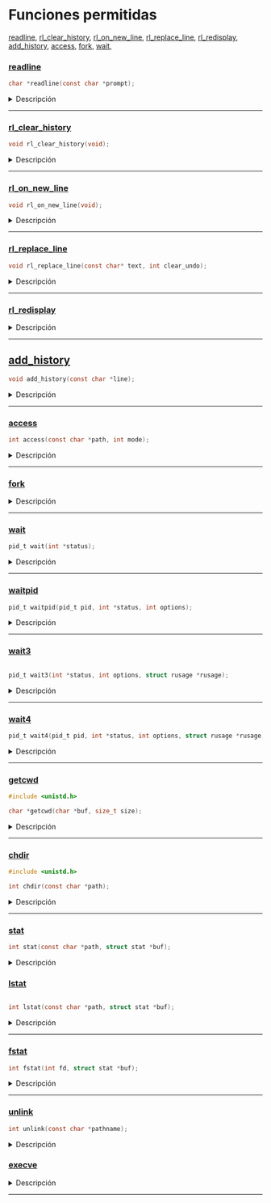 # Funciones permitidas

[readline](#readline), [rl_clear_history](#rl_clear_history), [rl_on_new_line](#rl_on_new_line), [rl_replace_line](#rl_replace_line), [rl_redisplay](#rl_redisplay), [add_history](#add_history), [access](#access), [fork](#fork), [wait](#wait), 


### [readline](../funciones/permitidas/readline.c)

```c
char *readline(const char *prompt);
```

<details>
  <summary>Descripción</summary>

### [Instalar readline](./../funciones/permitidas/readline.md)

`readline()` esta incluida en la biblioteca `libreadline`, que proporcionan una funcionalidad avanzada para la lectura de líneas de entrada desde el usuario en la línea de comandos.


La función `readline()` lee una línea de entrada desde el usuario y la devuelve como un puntero a una cadena de caracteres dinámicamente asignada en memoria. La sintaxis de la función `readline()` es la siguiente:

- `prompt` es una cadena de caracteres que se muestra en la línea de comandos para indicar que se está esperando la entrada del usuario.

La función `readline()` devuelve un puntero a una cadena de caracteres que contiene la línea de entrada leída. El usuario debe liberar la memoria asignada a esta cadena utilizando la función `free()` cuando ya no se necesite.

</details>

___

### [rl_clear_history](../funciones/permitidas/rl_clear_history.c)

```c
void rl_clear_history(void);
```

<details>
  <summary>Descripción</summary>

La función `rl_clear_history` es una función de la biblioteca de línea de comandos `readline` en C, que se utiliza para borrar el historial de entrada. La función se define en el archivo de encabezado `readline/history.h`.

La función no toma argumentos y no devuelve ningún valor.

La función `rl_clear_history` borra todo el historial de entrada almacenado en la memoria por la biblioteca readline. El historial de entrada se almacena en un archivo oculto en el directorio de inicio del usuario, por lo que borrar el historial con esta función solo borra los datos de la memoria, no del archivo en sí.

Es importante tener en cuenta que la función `rl_clear_history` solo borra el historial de entrada que ha sido almacenado por la biblioteca readline. Si está utilizando otra biblioteca o un enfoque personalizado para manejar la entrada de la línea de comandos, es posible que deba implementar su propia función de limpieza de historial.

</details>

___


### [rl_on_new_line](../funciones/permitidas/rl_on_new_line.c)

```c
void rl_on_new_line(void);
```

<details>
  <summary>Descripción</summary>

La función `rl_on_new_line` es una función de la biblioteca `readline` en C, que se utiliza para notificar a la biblioteca que se ha llegado a una nueva línea en la entrada. La función se define en el archivo de encabezado `readline/readline.h`.

La función no toma argumentos y no devuelve ningún valor.

Cuando se llama a la función `rl_on_new_line`, la biblioteca `readline` procesa la línea actual de entrada y la agrega al historial. También restablece el estado de la línea de entrada a la configuración inicial para la siguiente entrada. Esta función debe llamarse siempre que se completa una línea de entrada y antes de leer una nueva línea de entrada.

</details>

___

### [rl_replace_line](../funciones/permitidas/rl_replace_line.c)

```c
void rl_replace_line(const char* text, int clear_undo);
```

<details>
  <summary>Descripción</summary>

	La función `rl_replace_line` es una función de la biblioteca `readline` en C, que se utiliza para reemplazar la línea actual de entrada con una nueva línea. La función se define en el archivo de encabezado `readline/readline.h`.

La función toma dos argumentos: 

1. `text` es un puntero a una cadena de caracteres que se utilizará para reemplazar la línea actual de entrada.
2. `clear_undo` es un valor booleano (0 o 1) que indica si se deben borrar los datos de deshacer (undo) de la línea actual de entrada antes de reemplazarla.

Cuando se llama a la función `rl_replace_line`, la biblioteca `readline` reemplaza la línea actual de entrada con la cadena de caracteres especificada en `text`. Si `clear_undo` es `1`, se borrarán los datos de deshacer (undo) de la línea actual de entrada. Si `clear_undo` es `0`, los datos de deshacer (undo) permanecerán intactos.

En este ejemplo, utilizamos un ciclo `while` para leer continuamente líneas de entrada utilizando la función `readline`. Después de procesar la entrada, llamamos a la función `rl_replace_line` para reemplazar la línea actual de entrada con una nueva línea que dice "Nueva línea". También especificamos que se deben borrar los datos de deshacer (undo) de la línea actual de entrada utilizando `1` como segundo argumento.

Luego llamamos a la función `rl_redisplay` para redibujar la nueva línea en la consola. Finalmente, liberamos la memoria utilizada por `readline` para la entrada utilizando la función `free`.

</details>

___

### [rl_redisplay](../funciones/permitidas/rl_redisplay.c)

<details>
  <summary>Descripción</summary>

  La función `rl_redisplay()` es parte de la biblioteca `readline` en C y se utiliza para redibujar la línea de entrada actual en la consola. Esto puede ser útil si necesitas actualizar la línea de entrada para que refleje un cambio en el estado del programa, por ejemplo, para mostrar un mensaje de error o para actualizar el prompt.

</details>

___

## [add_history](../funciones/permitidas/add_history.c)

```c
void add_history(const char *line);
```

<details>
  <summary>Descripción</summary>

`add_history` es una función de la biblioteca `readline` que se utiliza para agregar una línea de texto al historial de comandos. El historial de comandos es una lista de comandos previamente ingresados por el usuario, que se puede recuperar y reutilizar en la consola con el uso de teclas de flecha hacia arriba y hacia abajo. 

Donde `line` es un puntero a una cadena de caracteres que representa el comando a agregar al historial.

</details>

___

### [access](../funciones/permitidas/access.c)

```c
int access(const char *path, int mode);
```

<details>
  <summary>Descripción</summary>

se utiliza para verificar si se puede acceder a un archivo o si un archivo existe. La función devuelve un valor entero distinto de cero si se puede acceder al archivo o si el archivo existe, y devuelve cero si no se puede acceder al archivo o si el archivo no existe.

Donde `path` es un puntero a una cadena de caracteres que representa la ruta del archivo a verificar, y `mode` es un conjunto de indicadores que especifican los permisos de acceso a comprobar.

Los valores posibles de `mode` son los siguientes:

- `F_OK`: Verifica si el archivo existe.
- `R_OK`: Verifica si el archivo es legible.
- `W_OK`: Verifica si el archivo es escribible.
- `X_OK`: Verifica si el archivo es ejecutable.

</details>

___

### [fork](../funciones/permitidas/fork.c)

<details>
  <summary>Descripción</summary>

La función `fork()` se utiliza para crear un nuevo proceso a partir del proceso actual. El proceso que llama a `fork()` se conoce como proceso padre y el proceso recién creado se conoce como proceso hijo.

La función `fork()` devuelve un valor entero que representa el resultado de la llamada. Si el valor es negativo, significa que se produjo un error al crear el proceso hijo. Si el valor es cero, significa que la llamada a `fork()` se realizó correctamente en el proceso hijo. Si el valor es positivo, significa que la llamada a `fork()` se realizó correctamente en el proceso padre y el valor devuelto es el ID del proceso hijo.

</details>

___

### [wait](../funciones/permitidas/wait.c)

```c
pid_t wait(int *status);
```

<details>
  <summary>Descripción</summary>

La función `wait` en C es una llamada al sistema que suspende la ejecución del proceso actual hasta que uno de sus procesos hijos finaliza su ejecución. La función `wait` tiene la siguiente sintaxis:

Donde `status` es un puntero a una variable de tipo `int` que contiene información sobre el estado del proceso hijo que finalizó su ejecución.

A continuación, se presentan tres ejemplos que ilustran el uso de la función `wait` en C:

#### Ejemplo 1: Esperando a un proceso hijo

```c
#include <stdio.h>
#include <stdlib.h>
#include <unistd.h>
#include <sys/wait.h>

int main() {
    pid_t pid = fork();
    
    if (pid == 0) {
        // Este es el proceso hijo
        printf("Soy el proceso hijo\n");
        exit(0);
    } else if (pid > 0) {
        // Este es el proceso padre
        printf("Soy el proceso padre\n");
        wait(NULL);
        printf("El proceso hijo ha finalizado\n");
    } else {
        // Error al crear el proceso hijo
        perror("fork");
        exit(1);
    }
    
    return 0;
}
```

En este ejemplo, se crea un proceso hijo utilizando la función `fork`. El proceso hijo imprime un mensaje y sale de la ejecución utilizando la función `exit`. El proceso padre espera a que el proceso hijo finalice su ejecución utilizando la función `wait`. Una vez que el proceso hijo ha finalizado, el proceso padre imprime un mensaje indicando que el proceso hijo ha finalizado.

#### Ejemplo 2: Manejando el estado de salida del proceso hijo

```c
#include <stdio.h>
#include <stdlib.h>
#include <unistd.h>
#include <sys/wait.h>

int main() {
    pid_t pid = fork();
    int status;
    
    if (pid == 0) {
        // Este es el proceso hijo
        printf("Soy el proceso hijo\n");
        exit(1);
    } else if (pid > 0) {
        // Este es el proceso padre
        printf("Soy el proceso padre\n");
        wait(&status);
        if (WIFEXITED(status)) {
            printf("El proceso hijo ha finalizado con estado %d\n", WEXITSTATUS(status));
        } else {
            printf("El proceso hijo ha finalizado de manera anormal\n");
        }
    } else {
        // Error al crear el proceso hijo
        perror("fork");
        exit(1);
    }
    
    return 0;
}
```

En este ejemplo, se crea un proceso hijo utilizando la función `fork`. El proceso hijo imprime un mensaje y sale de la ejecución con un código de salida de 1 utilizando la función `exit`. El proceso padre espera a que el proceso hijo finalice su ejecución utilizando la función `wait` y obtiene información sobre el estado de salida del proceso hijo utilizando la macro `WIFEXITED`. Si el proceso hijo finalizó de manera normal, se imprime el estado de salida del proceso hijo utilizando la macro `WEXITSTATUS`. Si el proceso hijo finalizó de manera anormal, se imprime un mensaje indicando que el proceso hijo finalizó de manera anormal.

#### Ejemplo 3: Manejando señales del proceso hijo

```c
#include <stdio.h>
#include <stdlib.h>
#include <unistd.h>
#include <signal.h>
#include <sys/wait.h>

void handler(int sig) {
    printf("Se recibió la señal %d\n", sig);
}

int main() {
pid_t pid = fork();
if (pid == 0) {
    // Este es el proceso hijo
    printf("Soy el proceso hijo\n");
    sleep(2);
    printf("Proceso hijo terminando de manera anormal\n");
    raise(SIGTERM);
} else if (pid > 0) {
    // Este es el proceso padre
    printf("Soy el proceso padre\n");
    signal(SIGTERM, handler);
    wait(NULL);
    printf("El proceso hijo ha finalizado\n");
} else {
    // Error al crear el proceso hijo
    perror("fork");
    exit(1);
}
return 0;
}
```
Se crea un proceso hijo utilizando la función `fork`. Si `fork` devuelve 0, se está ejecutando en el proceso hijo, de lo contrario, se está ejecutando en el proceso padre. 

En el proceso hijo, se imprime un mensaje indicando que es el proceso hijo y se espera 2 segundos utilizando la función `sleep`. Luego, se imprime otro mensaje indicando que el proceso hijo está terminando de manera anormal y se envía una señal `SIGTERM` al proceso padre utilizando la función `raise`.

En el proceso padre, se establece un manejador de señal para la señal `SIGTERM` utilizando la función `signal`. Luego, se espera a que el proceso hijo finalice su ejecución utilizando la función `wait`. La función `wait` suspende la ejecución del proceso padre hasta que el proceso hijo haya terminado. Si se pasa NULL como argumento, no se devuelve ninguna información sobre el estado de salida del proceso hijo. Después de que el proceso hijo ha finalizado, se imprime un mensaje indicando que el proceso hijo ha finalizado.

En caso de que haya un error al crear el proceso hijo, se imprime un mensaje de error utilizando la función `perror` y se sale del programa utilizando la función `exit`.

Por último, se devuelve 0 para indicar que el programa ha finalizado correctamente.

</details>

___

### [waitpid](../funciones/permitidas/waitpid.c)

```c
pid_t waitpid(pid_t pid, int *status, int options);
```

<details>
  <summary>Descripción</summary>

  Se utiliza para suspender la ejecución de un proceso padre hasta que uno de sus procesos hijos termine su ejecución. Esta función permite esperar específicamente a un proceso hijo particular o a cualquier proceso hijo, según los parámetros que se le pasen.

- `pid`: El ID del proceso hijo que se desea esperar. Puede tener diferentes valores:
  - Si `pid` es igual a -1, `waitpid` espera a cualquier proceso hijo.
  - Si `pid` es igual a 0, `waitpid` espera a cualquier proceso hijo cuyo grupo de procesos sea igual al del proceso padre.
  - Si `pid` es mayor que 0, `waitpid` espera al proceso hijo con ese ID.

- `status`: Un puntero a una variable entera donde `waitpid` almacenará el estado de salida del proceso hijo. Puede ser `NULL` si no se necesita el estado de salida.

- `options`: Un entero que puede contener varias opciones que afectan el comportamiento de `waitpid`. Puede ser `0` para ninguna opción o utilizar la macro `WNOHANG` para realizar una espera no bloqueante.

**Ejemplo 1: Esperar a cualquier proceso hijo**

En este ejemplo, se utiliza `waitpid` para esperar a que cualquier proceso hijo finalice su ejecución:

```c
#include <sys/types.h>
#include <sys/wait.h>
#include <stdio.h>
#include <stdlib.h>
#include <unistd.h>

int main() {
    pid_t childPid;
    int status;

    childPid = fork();

    if (childPid == 0) {
        // Código del proceso hijo
        printf("Proceso hijo ejecutándose\n");
        sleep(2);
        exit(0);
    } else if (childPid > 0) {
        // Código del proceso padre
        printf("Proceso padre esperando a que el hijo termine\n");
        waitpid(-1, &status, 0);
        printf("Proceso hijo terminado\n");
    } else {
        perror("Error al crear el proceso hijo");
        exit(1);
    }

    return 0;
}
```

</details>

___

### [wait3](../funciones/permitidas/wait3.c)


```c

pid_t wait3(int *status, int options, struct rusage *rusage);
```

<details>
  <summary>Descripción</summary>

 Se utiliza para suspender la ejecución de un proceso padre hasta que uno de sus procesos hijos termine su ejecución y obtener información detallada sobre su estado de salida. Esta función es similar a `waitpid`, pero proporciona más información sobre el estado de salida del proceso hijo.

- `status`: Un puntero a una variable entera donde `wait3` almacenará el estado de salida del proceso hijo. Puede ser `NULL` si no se necesita el estado de salida.

- `options`: Un entero que puede contener varias opciones que afectan el comportamiento de `wait3`. Puede ser `0` para ninguna opción o utilizar la macro `WNOHANG` para realizar una espera no bloqueante.

- `rusage`: Un puntero a una estructura `rusage` donde `wait3` almacenará información detallada sobre el uso de recursos del proceso hijo, como tiempo de CPU, uso de memoria, etc. Puede ser `NULL` si no se necesita esta información.

A continuación, se presentan dos ejemplos de código para ilustrar el uso de la función `wait3`:

**Ejemplo 1: Esperar a cualquier proceso hijo y obtener información de uso de recursos**

En este ejemplo, se utiliza `wait3` para esperar a que cualquier proceso hijo finalice su ejecución y obtener información detallada sobre su uso de recursos:

```c
#include <sys/types.h>
#include <sys/wait.h>
#include <stdio.h>
#include <stdlib.h>
#include <unistd.h>
#include <sys/resource.h>

int main() {
    pid_t childPid;
    int status;
    struct rusage usage;

    childPid = fork();

    if (childPid == 0) {
        // Código del proceso hijo
        printf("Proceso hijo ejecutándose\n");
        sleep(2);
        exit(0);
    } else if (childPid > 0) {
        // Código del proceso padre
        printf("Proceso padre esperando a que el hijo termine\n");
        wait3(&status, 0, &usage);
        printf("Proceso hijo terminado\n");
        printf("Uso de recursos del hijo: Tiempo de CPU = %ld segundos, Memoria = %ld KB\n",
               usage.ru_utime.tv_sec, usage.ru_maxrss);
    } else {
        perror("Error al crear el proceso hijo");
        exit(1);
    }

    return 0;
}
```

En este ejemplo, el proceso padre crea un proceso hijo utilizando `fork`. El proceso hijo imprime un mensaje y luego se suspende durante 2 segundos usando `sleep` antes de salir con `exit(0)`. Mientras tanto, el proceso padre llama a `wait3` para esperar a que el proceso hijo termine y obtener información detallada sobre su uso de recursos. El estado de salida del proceso hijo se almacena en la variable `status`, y la información de uso de recursos se almacena en la estructura `usage`. Después de que el proceso hijo termina, el proceso padre imprime un mensaje indicando que el proceso hijo ha terminado, junto con la información de uso de recursos obtenida.

</details>

___

### [wait4](../funciones/permitidas/wait4.c)

```c
pid_t wait4(pid_t pid, int *status, int options, struct rusage *rusage);
```

<details>
  <summary>Descripción</summary>

La función `wait4` en C se utiliza para esperar a un proceso hijo específico o a cualquier proceso hijo, y permite obtener estadísticas de utilización de recursos y proporcionar opciones adicionales. Aquí tienes la sintaxis de la función `wait4`:

- `pid`: El ID del proceso hijo al que se desea esperar. Puede tener diferentes valores:
  - Si `pid` es igual a -1, `wait4` espera a cualquier proceso hijo.
  - Si `pid` es igual a 0, `wait4` espera a cualquier proceso hijo cuyo grupo de procesos sea igual al del proceso padre.
  - Si `pid` es mayor que 0, `wait4` espera al proceso hijo con ese ID.

- `status`: Un puntero a una variable entera donde `wait4` almacenará el estado de salida del proceso hijo. Puede ser `NULL` si no se necesita el estado de salida.

- `options`: Un entero que puede contener varias opciones que afectan el comportamiento de `wait4`. Puede ser `0` para ninguna opción o utilizar macros como `WNOHANG` para realizar una espera no bloqueante o `WUNTRACED` para esperar por procesos detenidos.

- `rusage`: Un puntero a una estructura `rusage` donde `wait4` almacenará información detallada sobre la utilización de recursos del proceso hijo, como tiempo de CPU, uso de memoria, etc. Puede ser `NULL` si no se necesita esta información.

Aquí tienes dos ejemplos de código para ilustrar el uso de la función `wait4`:

**Ejemplo 1: Esperar a cualquier proceso hijo y obtener información de utilización de recursos**

En este ejemplo, utilizamos `wait4` para esperar a que cualquier proceso hijo termine su ejecución y obtener información detallada sobre su utilización de recursos:

```c
#include <sys/types.h>
#include <sys/wait.h>
#include <stdio.h>
#include <stdlib.h>
#include <unistd.h>
#include <sys/resource.h>

int main() {
    pid_t childPid;
    int status;
    struct rusage usage;

    childPid = fork();

    if (childPid == 0) {
        // Código del proceso hijo
        printf("Proceso hijo ejecutándose\n");
        sleep(2);
        exit(0);
    } else if (childPid > 0) {
        // Código del proceso padre
        printf("Proceso padre esperando a que el hijo termine\n");
        wait4(-1, &status, 0, &usage);
        printf("Proceso hijo terminado\n");
        printf("Uso de recursos del hijo: Tiempo de CPU = %ld segundos, Memoria = %ld KB\n",
               usage.ru_utime.tv_sec, usage.ru_maxrss);
    } else {
        perror("Error al crear el proceso hijo");
        exit(1);
    }

    return 0
}

```

</details>

___

### [getcwd](../funciones/permitidas/getcwd.c)

```c
#include <unistd.h>

char *getcwd(char *buf, size_t size);
```

<details>
  <summary>Descripción</summary>

La función `getcwd` en C se utiliza para obtener el directorio de trabajo actual (Current Working Directory, CWD). Permite obtener la ruta absoluta del directorio en el que se encuentra actualmente el programa en ejecución.

- `buf`: Un puntero a un búfer de caracteres donde se almacenará el directorio de trabajo actual. Puede ser `NULL` para que la función asigne automáticamente un búfer.

- `size`: El tamaño del búfer especificado en `buf`.

La función `getcwd` devuelve un puntero a la cadena de caracteres que contiene el directorio de trabajo actual en caso de éxito, o `NULL` en caso de error.


**Ejemplo 1: Obtener el directorio de trabajo actual y mostrarlo por pantalla**

```c
#include <unistd.h>
#include <stdio.h>

int main() {
    char cwd[256];

    if (getcwd(cwd, sizeof(cwd)) != NULL) {
        printf("Directorio de trabajo actual: %s\n", cwd);
    } else {
        perror("Error al obtener el directorio de trabajo actual");
        return 1;
    }

    return 0;
}
```

En este ejemplo, utilizamos `getcwd` para obtener el directorio de trabajo actual y lo almacenamos en el búfer `cwd`. Luego, imprimimos el directorio de trabajo actual por pantalla. Si la función `getcwd` falla, se imprime un mensaje de error utilizando `perror`.

**Ejemplo 2: Cambiar de directorio y obtener el nuevo directorio de trabajo actual**

```c
#include <unistd.h>
#include <stdio.h>

int main() {
    char cwd[256];

    if (chdir("/tmp") == 0) {
        if (getcwd(cwd, sizeof(cwd)) != NULL) {
            printf("Nuevo directorio de trabajo actual: %s\n", cwd);
        } else {
            perror("Error al obtener el directorio de trabajo actual");
            return 1;
        }
    } else {
        perror("Error al cambiar de directorio");
        return 1;
    }

    return 0;
}
```

En este ejemplo, utilizamos `chdir` para cambiar al directorio "/tmp". Luego, utilizamos `getcwd` para obtener el nuevo directorio de trabajo actual y lo almacenamos en el búfer `cwd`. Finalmente, imprimimos el nuevo directorio de trabajo actual por pantalla. Si alguna de las funciones `chdir` o `getcwd` falla, se imprime un mensaje de error utilizando `perror`.

</details>

___

### [chdir](../funciones/permitidas/chdir.c)

```c
#include <unistd.h>

int chdir(const char *path);
```

<details>
  <summary>Descripción</summary>

  La función `chdir` en C se utiliza para cambiar el directorio de trabajo actual (Current Working Directory, CWD) a un directorio especificado. Permite cambiar el directorio en el que se encuentra el programa en ejecución.

- `path`: Una cadena de caracteres que especifica la ruta del directorio al que se desea cambiar. Puede ser una ruta absoluta o relativa.

La función `chdir` devuelve 0 en caso de éxito, indicando que el cambio de directorio se realizó correctamente, o -1 en caso de error.

**Ejemplo 1: Cambiar al directorio "/tmp"**

```c
#include <unistd.h>
#include <stdio.h>

int main() {
    if (chdir("/tmp") == 0) {
        printf("Directorio cambiado correctamente\n");
    } else {
        perror("Error al cambiar el directorio");
        return 1;
    }

    return 0;
}
```

En este ejemplo, utilizamos `chdir` para cambiar al directorio "/tmp". Si el cambio de directorio se realiza correctamente, se imprime un mensaje de éxito por pantalla. Si `chdir` falla, se imprime un mensaje de error utilizando `perror`.

**Ejemplo 2: Cambiar al directorio especificado por el usuario**

```c
#include <unistd.h>
#include <stdio.h>

int main() {
    char path[256];

    printf("Ingrese el directorio al que desea cambiar: ");
    scanf("%s", path);

    if (chdir(path) == 0) {
        printf("Directorio cambiado correctamente\n");
    } else {
        perror("Error al cambiar el directorio");
        return 1;
    }

    return 0;
}
```

En este ejemplo, solicitamos al usuario que ingrese el directorio al que desea cambiar. Almacenamos la entrada del usuario en el búfer `path` y luego utilizamos `chdir` para cambiar al directorio especificado. Si el cambio de directorio se realiza correctamente, se imprime un mensaje de éxito por pantalla. Si `chdir` falla, se imprime un mensaje de error utilizando `perror`.

</details>

___

### [stat](../funciones/permitidas/stat.c)

```c
int stat(const char *path, struct stat *buf);
```

<details>
  <summary>Descripción</summary>

  La función `stat` en C se utiliza para obtener información sobre un archivo o directorio específico. Permite obtener detalles como los permisos, tamaño, tipo de archivo, información de tiempo, etc.

- `path`: Una cadena de caracteres que especifica la ruta del archivo o directorio sobre el cual se desea obtener información.

- `buf`: Un puntero a una estructura `stat` donde se almacenarán los detalles del archivo o directorio.

La función `stat` devuelve 0 en caso de éxito, indicando que se pudo obtener la información correctamente, o -1 en caso de error.

**Ejemplo 1: Obtener información de un archivo existente**

```c
#include <stdio.h>
#include <sys/stat.h>
#include <sys/types.h>
#include <time.h>
#include <unistd.h>

int	main(void)
{
	const char	*path;
	struct stat	fileStat;

	path = "archivo.txt";
	if (stat(path, &fileStat) == 0)
	{
		printf("Información del archivo:\n");
		printf("Tamaño: %lld bytes\n", fileStat.st_size);
		printf("Permisos: %o\n", fileStat.st_mode & 0777);
		printf("Último acceso: %s", ctime(&fileStat.st_atime));
		printf("Última modificación: %s", ctime(&fileStat.st_mtime));
		printf("Último cambio de estado: %s", ctime(&fileStat.st_ctime));
	}
	else
	{
		perror("Error al obtener información del archivo");
		return (1);
	}
	return (0);
}
```

En este ejemplo, utilizamos `stat` para obtener información del archivo "archivo.txt". Si la función `stat` se ejecuta correctamente, imprimimos detalles como el tamaño, los permisos y las fechas de último acceso, modificación y cambio de estado del archivo utilizando la estructura `stat` y las funciones de la biblioteca estándar.

**Ejemplo 2: Verificar la existencia de un directorio**

```c
#include <sys/types.h>
#include <sys/stat.h>
#include <unistd.h>
#include <stdio.h>

int main() {
    const char *path = "directorio";
    struct stat dirStat;

    if (stat(path, &dirStat) == 0) {
        if (S_ISDIR(dirStat.st_mode)) {
            printf("El directorio existe\n");
        } else {
            printf("El directorio no existe\n");
        }
    } else {
        perror("Error al obtener información del directorio");
        return 1;
    }

    return 0;
}
```

En este ejemplo, utilizamos `stat` para obtener información del directorio "directorio". Si la función `stat` se ejecuta correctamente, verificamos si el archivo es un directorio utilizando la macro `S_ISDIR` y la información de permisos de la estructura `stat`. Luego, imprimimos un mensaje indicando si el directorio existe o no.

</details>

### [lstat](../funciones/permitidas/lstat.c)

```c

int lstat(const char *path, struct stat *buf);
```

<details>
  <summary>Descripción</summary>

La función `lstat` en C se utiliza para obtener información sobre un archivo o enlace simbólico específico, sin seguir el enlace simbólico para obtener información sobre el archivo al que apunta.

- `path`: Una cadena de caracteres que especifica la ruta del archivo o enlace simbólico sobre el cual se desea obtener información.

- `buf`: Un puntero a una estructura `stat` donde se almacenarán los detalles del archivo o enlace simbólico.

La función `lstat` devuelve 0 en caso de éxito, indicando que se pudo obtener la información correctamente, o -1 en caso de error.


**Ejemplo 1: Obtener información de un archivo regular**

```c
#include <sys/types.h>
#include <sys/stat.h>
#include <stdio.h>

int main() {
    const char *path = "archivo.txt";
    struct stat fileStat;

    if (lstat(path, &fileStat) == 0) {
        if (S_ISREG(fileStat.st_mode)) {
            printf("El archivo es un archivo regular\n");
            printf("Tamaño: %lld bytes\n", fileStat.st_size);
            printf("Permisos: %o\n", fileStat.st_mode & 0777);
        } else {
            printf("El archivo no es un archivo regular\n");
        }
    } else {
        perror("Error al obtener información del archivo");
        return 1;
    }

    return 0;
}
```

En este ejemplo, utilizamos `lstat` para obtener información del archivo regular "archivo.txt". Si la función `lstat` se ejecuta correctamente, verificamos si el archivo es un archivo regular utilizando la macro `S_ISREG` y la información de permisos de la estructura `stat`. Si es un archivo regular, imprimimos detalles como el tamaño y los permisos del archivo.

**Ejemplo 2: Obtener información de un enlace simbólico**

```c
#include <sys/types.h>
#include <sys/stat.h>
#include <stdio.h>

int main() {
    const char *path = "enlace_simbolico";
    struct stat fileStat;

    if (lstat(path, &fileStat) == 0) {
        if (S_ISLNK(fileStat.st_mode)) {
            printf("El archivo es un enlace simbólico\n");
            printf("Tamaño: %ld bytes\n", fileStat.st_size);
        } else {
            printf("El archivo no es un enlace simbólico\n");
        }
    } else {
        perror("Error al obtener información del enlace simbólico");
        return 1;
    }

    return 0;
}
```

En este ejemplo, utilizamos `lstat` para obtener información del enlace simbólico "enlace_simbolico". Si la función `lstat` se ejecuta correctamente, verificamos si el archivo es un enlace simbólico utilizando la macro `S_ISLNK` y la información de permisos de la estructura `stat`. Si es un enlace simbólico, imprimimos el tamaño del enlace simbólico.

</details>

___

### [fstat](../funciones/permitidas/fstat.c)

```c
int fstat(int fd, struct stat *buf);
```

<details>
  <summary>Descripción</summary>

La función `fstat` en C se utiliza para obtener información sobre un descriptor de archivo específico, proporcionando detalles sobre el archivo asociado al descriptor.

- `fd`: El descriptor de archivo del cual se desea obtener información.

- `buf`: Un puntero a una estructura `stat` donde se almacenarán los detalles del archivo asociado al descriptor.

La función `fstat` devuelve 0 en caso de éxito, indicando que se pudo obtener la información correctamente, o -1 en caso de error.

**Ejemplo 1: Obtener información de un archivo abierto**

```c
#include <sys/types.h>
#include <sys/stat.h>
#include <unistd.h>
#include <fcntl.h>
#include <stdio.h>

int main() {
    int fd = open("archivo.txt", O_RDONLY);
    if (fd == -1) {
        perror("Error al abrir el archivo");
        return 1;
    }

    struct stat fileStat;
    if (fstat(fd, &fileStat) == 0) {
        if (S_ISREG(fileStat.st_mode)) {
            printf("El archivo es un archivo regular\n");
            printf("Tamaño: %ld bytes\n", fileStat.st_size);
            printf("Permisos: %o\n", fileStat.st_mode & 0777);
        } else {
            printf("El archivo no es un archivo regular\n");
        }
    } else {
        perror("Error al obtener información del archivo");
        return 1;
    }

    close(fd);

    return 0;
}
```

En este ejemplo, abrimos el archivo "archivo.txt" utilizando la función `open` y obtenemos un descriptor de archivo `fd`. Luego, utilizamos `fstat` para obtener información del archivo asociado al descriptor. Si la función `fstat` se ejecuta correctamente, verificamos si el archivo es un archivo regular utilizando la macro `S_ISREG` y la información de permisos de la estructura `stat`. Si es un archivo regular, imprimimos detalles como el tamaño y los permisos del archivo.

**Ejemplo 2: Obtener información de la entrada estándar**

```c
#include <sys/types.h>
#include <sys/stat.h>
#include <unistd.h>
#include <stdio.h>

int main() {
    struct stat fileStat;
    if (fstat(STDIN_FILENO, &fileStat) == 0) {
        if (S_ISCHR(fileStat.st_mode)) {
            printf("El descriptor de archivo se refiere a una terminal\n");
        } else {
            printf("El descriptor de archivo no se refiere a una terminal\n");
        }
    } else {
        perror("Error al obtener información del descriptor de archivo");
        return 1;
    }

    return 0;
}
```

En este ejemplo, utilizamos `fstat` para obtener información del descriptor de archivo `STDIN_FILENO`, que representa la entrada estándar. Si la función `fstat` se ejecuta correctamente, verificamos si el descriptor de archivo se refiere a una terminal utilizando la macro `S_ISCHR` y la información de permisos de la estructura `stat`. Si es una terminal, imprimimos un mensaje indicando que el descriptor de archivo se refiere a una terminal.

</details>

___

### [unlink](../funciones/permitidas/unlink.c)

```c
int unlink(const char *pathname);
```

<details>
  <summary>Descripción</summary>

La función `unlink` en C se utiliza para eliminar un archivo del sistema de archivos.

- `pathname`: Una cadena de caracteres que especifica la ruta y nombre del archivo que se desea eliminar.

La función `unlink` devuelve 0 en caso de éxito, indicando que el archivo se eliminó correctamente, o -1 en caso de error.

**Ejemplo 1: Eliminar un archivo existente**

```c
#include <unistd.h>
#include <stdio.h>

int main() {
    const char *filename = "archivo.txt";
    
    if (unlink(filename) == 0) {
        printf("Archivo eliminado exitosamente.\n");
    } else {
        perror("Error al eliminar el archivo");
        return 1;
    }

    return 0;
}
```

En este ejemplo, utilizamos `unlink` para eliminar el archivo "archivo.txt". Si la función `unlink` se ejecuta correctamente, imprimimos un mensaje indicando que el archivo se eliminó exitosamente. En caso de error, utilizamos `perror` para imprimir un mensaje de error detallado.

**Ejemplo 2: Eliminar varios archivos**

```c
#include <unistd.h>
#include <stdio.h>

int main() {
    const char *filenames[] = {"archivo1.txt", "archivo2.txt", "archivo3.txt"};
    int numFiles = sizeof(filenames) / sizeof(filenames[0]);

    for (int i = 0; i < numFiles; i++) {
        if (unlink(filenames[i]) == 0) {
            printf("Archivo %s eliminado exitosamente.\n", filenames[i]);
        } else {
            perror("Error al eliminar el archivo");
            return 1;
        }
    }

    return 0;
}
```

En este ejemplo, utilizamos `unlink` en un bucle para eliminar varios archivos de una vez. Los nombres de los archivos se almacenan en un array `filenames`. Iteramos sobre el array y, para cada archivo, utilizamos `unlink` para eliminarlo. Si la función `unlink` se ejecuta correctamente, imprimimos un mensaje indicando que el archivo se eliminó exitosamente. En caso de error, utilizamos `perror` para imprimir un mensaje de error detallado.

</details>


### [execve](../funciones/permitidas/execve.c)

<details>
  <summary>Descripción</summary>
</details>

___